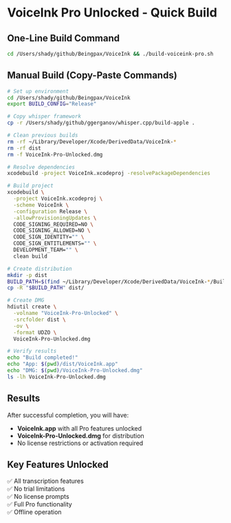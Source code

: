 # VoiceInk Pro Unlocked - Quick Build

## One-Line Build Command

```bash
cd /Users/shady/github/Beingpax/VoiceInk && ./build-voiceink-pro.sh
```

## Manual Build (Copy-Paste Commands)

```bash
# Set up environment
cd /Users/shady/github/Beingpax/VoiceInk
export BUILD_CONFIG="Release"

# Copy whisper framework
cp -r /Users/shady/github/ggerganov/whisper.cpp/build-apple .

# Clean previous builds
rm -rf ~/Library/Developer/Xcode/DerivedData/VoiceInk-*
rm -rf dist
rm -f VoiceInk-Pro-Unlocked.dmg

# Resolve dependencies
xcodebuild -project VoiceInk.xcodeproj -resolvePackageDependencies

# Build project
xcodebuild \
  -project VoiceInk.xcodeproj \
  -scheme VoiceInk \
  -configuration Release \
  -allowProvisioningUpdates \
  CODE_SIGNING_REQUIRED=NO \
  CODE_SIGNING_ALLOWED=NO \
  CODE_SIGN_IDENTITY="" \
  CODE_SIGN_ENTITLEMENTS="" \
  DEVELOPMENT_TEAM="" \
  clean build

# Create distribution
mkdir -p dist
BUILD_PATH=$(find ~/Library/Developer/Xcode/DerivedData/VoiceInk-*/Build/Products/Release -name "VoiceInk.app" -type d | head -n 1)
cp -R "$BUILD_PATH" dist/

# Create DMG
hdiutil create \
  -volname "VoiceInk-Pro-Unlocked" \
  -srcfolder dist \
  -ov \
  -format UDZO \
  VoiceInk-Pro-Unlocked.dmg

# Verify results
echo "Build completed!"
echo "App: $(pwd)/dist/VoiceInk.app"
echo "DMG: $(pwd)/VoiceInk-Pro-Unlocked.dmg"
ls -lh VoiceInk-Pro-Unlocked.dmg
```

## Results

After successful completion, you will have:

- **VoiceInk.app** with all Pro features unlocked
- **VoiceInk-Pro-Unlocked.dmg** for distribution
- No license restrictions or activation required

## Key Features Unlocked

✅ All transcription features  
✅ No trial limitations  
✅ No license prompts  
✅ Full Pro functionality  
✅ Offline operation